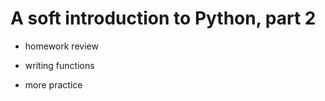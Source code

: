 # A soft introduction to Python, part 2

-   homework review

-   writing functions

-   more practice
